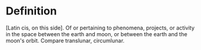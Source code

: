 # Definition

\[Latin cis, on this side\]. Of or pertaining to phenomena, projects, or
activity in the space between the earth and moon, or between the earth
and the moon's orbit. Compare translunar, circumlunar.
